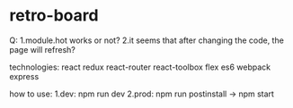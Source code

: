 # retro-board

Q:
1.module.hot works or not?
2.it seems that after changing the code, the page will refresh?

technologies:
react
redux
react-router
react-toolbox
flex
es6
webpack
express

how to use:
1.dev: npm run dev
2.prod: npm run postinstall -> npm start
